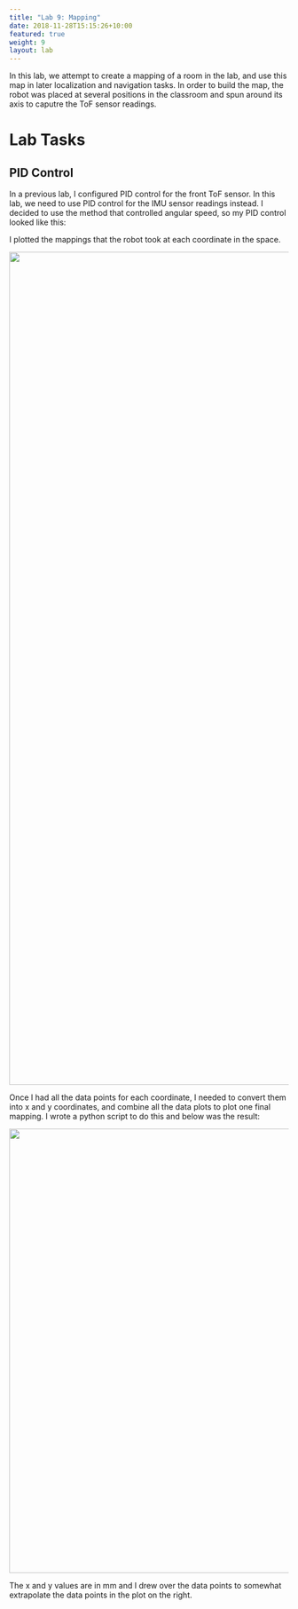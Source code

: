 ```yaml
---
title: "Lab 9: Mapping"
date: 2018-11-28T15:15:26+10:00
featured: true
weight: 9
layout: lab
---
```


<style type="text/css">
  .gist {width:700px !important;}
  .gist-file
  .gist-data {max-height: 500px;max-width: 700px;}
</style>

In this lab, we attempt to create a mapping of a room in the lab, and use this map in later localization and navigation tasks. In order to build the map, the robot was placed at several positions in the classroom and spun around its axis to caputre the ToF sensor readings.

# Lab Tasks

## PID Control

In a previous lab, I configured PID control for the front ToF sensor. In this lab, we need to use PID control for the IMU sensor readings instead. I decided to use the method that controlled angular speed, so my PID control looked like this:

<script src="https://gist.github.com/anyafp/62acd55fed8fe9ea79d44f6bf7823c7b.js"></script>

I plotted the mappings that the robot took at each coordinate in the space.

<p align="left"><img src="../../images/lab9/maps.png" height="1500" width="1500"></p>

Once I had all the data points for each coordinate, I needed to convert them into x and y coordinates, and combine all the data plots to plot one final mapping. I wrote a python script to do this and below was the result:

<p align="left"><img src="../../images/lab9/map-2.png" height="800" width="800"></p>

The x and y values are in mm and I drew over the data points to somewhat extrapolate the data points in the plot on the right.